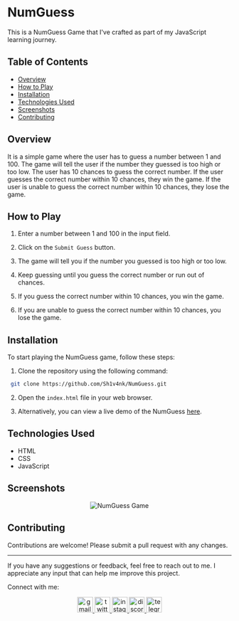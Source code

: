 # NumGuess

This is a NumGuess Game that I've crafted as part of my JavaScript learning journey.

## Table of Contents

- [Overview](#overview)
- [How to Play](#how-to-play)
- [Installation](#installation)
- [Technologies Used](#technologies-used)
- [Screenshots](#screenshots)
- [Contributing](#contributing)

## Overview

It is a simple game where the user has to guess a number between 1 and 100. The game will tell the user if the number they guessed is too high or too low. The user has 10 chances to guess the correct number. If the user guesses the correct number within 10 chances, they win the game. If the user is unable to guess the correct number within 10 chances, they lose the game.

## How to Play

1. Enter a number between 1 and 100 in the input field.

2. Click on the `Submit Guess` button.

3. The game will tell you if the number you guessed is too high or too low.

4. Keep guessing until you guess the correct number or run out of chances.

5. If you guess the correct number within 10 chances, you win the game.

6. If you are unable to guess the correct number within 10 chances, you lose the game.

## Installation

To start playing the NumGuess game, follow these steps:

1. Clone the repository using the following command:

```bash
 git clone https://github.com/Sh1v4nk/NumGuess.git
```
2. Open the `index.html` file in your web browser.

3. Alternatively, you can view a live demo of the NumGuess [here](https://sh1v4nk.github.io/NumGuess/).

## Technologies Used

- HTML
- CSS
- JavaScript

## Screenshots

<div align="center">
    <img src="https://i.ibb.co/NZ6wVNP/image.png" alt="NumGuess Game" />
</div>

## Contributing

Contributions are welcome! Please submit a pull request with any changes.

---

If you have any suggestions or feedback, feel free to reach out to me. I appreciate any input that can help me improve this project.

Connect with me:

<div align="center">
  <a href="mailto:shivankpandey113@gmail.com" target="_blank">
    <img src="https://img.shields.io/static/v1?message=Gmail&logo=gmail&label=&color=D14836&logoColor=white&labelColor=&style=for-the-badge" height="35" alt="gmail logo"  />
  </a>
  <a href="https://twitter.com/sh1v4nk" target="_blank">
    <img src="https://img.shields.io/static/v1?message=Twitter&logo=twitter&label=&color=1DA1F2&logoColor=white&labelColor=&style=for-the-badge" height="35" alt="twitter logo"  />
  </a>
  <a href="https://instagram.com/sh1v4nk_" target="_blank">
    <img src="https://img.shields.io/static/v1?message=Instagram&logo=instagram&label=&color=E4405F&logoColor=white&labelColor=&style=for-the-badge" height="35" alt="instagram logo"  />
  </a>
  <a href="https://discord.com/users/571299781096505344" target="_blank">
    <img src="https://img.shields.io/static/v1?message=Discord&logo=discord&label=&color=7289DA&logoColor=white&labelColor=&style=for-the-badge" height="35" alt="discord logo"  />
  </a>
  <a href="https://t.me/BlackGoku_69th" target="_blank">
    <img src="https://img.shields.io/static/v1?message=Telegram&logo=telegram&label=&color=2CA5E0&logoColor=white&labelColor=&style=for-the-badge" height="35" alt="telegram logo"  />
  </a>
</div>